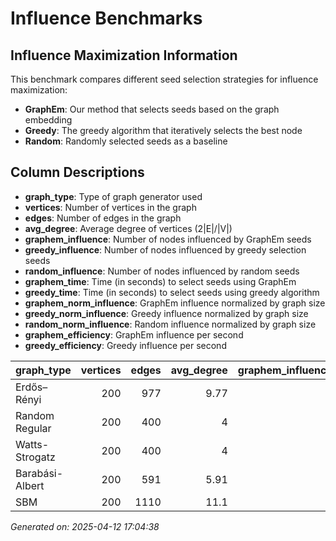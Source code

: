 # Influence Benchmarks

## Influence Maximization Information

This benchmark compares different seed selection strategies for influence maximization:

- **GraphEm**: Our method that selects seeds based on the graph embedding
- **Greedy**: The greedy algorithm that iteratively selects the best node
- **Random**: Randomly selected seeds as a baseline

## Column Descriptions

- **graph_type**: Type of graph generator used
- **vertices**: Number of vertices in the graph
- **edges**: Number of edges in the graph
- **avg_degree**: Average degree of vertices (2|E|/|V|)
- **graphem_influence**: Number of nodes influenced by GraphEm seeds
- **greedy_influence**: Number of nodes influenced by greedy selection seeds
- **random_influence**: Number of nodes influenced by random seeds
- **graphem_time**: Time (in seconds) to select seeds using GraphEm
- **greedy_time**: Time (in seconds) to select seeds using greedy algorithm
- **graphem_norm_influence**: GraphEm influence normalized by graph size
- **greedy_norm_influence**: Greedy influence normalized by graph size
- **random_norm_influence**: Random influence normalized by graph size
- **graphem_efficiency**: GraphEm influence per second
- **greedy_efficiency**: Greedy influence per second

| graph_type      |   vertices |   edges |   avg_degree |   graphem_influence |   greedy_influence |   random_influence | graphem_time   | greedy_time   |   graphem_norm_influence |   greedy_norm_influence |   random_norm_influence |   graphem_efficiency |   greedy_efficiency |
|:----------------|-----------:|--------:|-------------:|--------------------:|-------------------:|-------------------:|:---------------|:--------------|-------------------------:|------------------------:|------------------------:|---------------------:|--------------------:|
| Erdős–Rényi     |        200 |     977 |         9.77 |                   0 |                  0 |                  0 | 0.00s          | 5.93s         |                        0 |                       0 |                       0 |                    0 |                   0 |
| Random Regular  |        200 |     400 |         4    |                   0 |                  0 |                  0 | 0.00s          | 4.75s         |                        0 |                       0 |                       0 |                    0 |                   0 |
| Watts-Strogatz  |        200 |     400 |         4    |                   0 |                  0 |                  0 | 0.00s          | 5.36s         |                        0 |                       0 |                       0 |                    0 |                   0 |
| Barabási-Albert |        200 |     591 |         5.91 |                   0 |                  0 |                  0 | 0.00s          | 5.18s         |                        0 |                       0 |                       0 |                    0 |                   0 |
| SBM             |        200 |    1110 |        11.1  |                   0 |                  0 |                  0 | 0.00s          | 5.96s         |                        0 |                       0 |                       0 |                    0 |                   0 |


*Generated on: 2025-04-12 17:04:38*